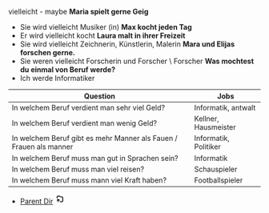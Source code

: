 
vielleicht - maybe
<b>Maria spielt gerne Geig</b>
- Sie wird vielleicht Musiker (in)
<b>Max kocht jeden Tag</b>
- Er wird vielleicht kocht
<b>Laura malt in ihrer Freizeit</b>
- Sie wird vielleicht Zeichnerin, Künstlerin, Malerin
<b>Mara und Elijas forschen gerne. </b> 
- Sie weren vielleicht Forscherin und Forscher \ Forscher
<b>Was mochtest du einmal von Beruf werde?</b>
- Ich werde Informatiker

| Question | Jobs |
| ---- | ---- |
| In welchem Beruf verdient man sehr viel Geld? | Informatik, antwalt |
| In welchem Beruf verdient man wenig Geld? | Kellner, Hausmeister |
| In welchem Beruf gibt es mehr Manner als Fauen / Frauen als manner | Informatik, <br>Politiker |
| In welchem Beruf muss man gut in Sprachen sein? | Informatik |
| In welchem Beruf muss man viel reisen? | Schauspieler |
| In welchem Beruf muss mann viel Kraft haben? | Footballspieler |


- [Parent Dir](Spring2024/German/Index.md) <img src="../../Assets/parent.png" alt="Root Dir Folder" style="width:20px;height:20px;">